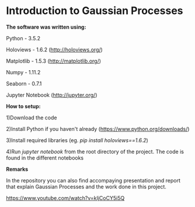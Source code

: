 Introduction to Gaussian Processes
====

**The software was written using:**

Python - 3.5.2

Holoviews - 1.6.2 (http://holoviews.org/)

Matplotlib - 1.5.3 (http://matplotlib.org/)

Numpy - 1.11.2

Seaborn - 0.7.1

Jupyter Notebook (http://jupyter.org/)


**How to setup:**

1)Download the code

2)Install Python if you haven't already (https://www.python.org/downloads/)

3)Install required libraries (eg. *pip install holoviews==1.6.2*)

4)Run *jupyter notebook* from the root directory of the project. The code is found in the different notebooks

**Remarks**

In the repository you can also find accompaying presentation and report that explain Gaussian Processes and the work done in this project.

https://www.youtube.com/watch?v=kIjCoCY5i5Q
